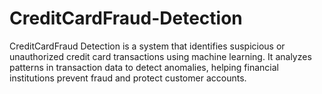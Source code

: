# CreditCardFraud-Detection
CreditCardFraud Detection is a system that identifies suspicious or unauthorized credit card transactions using machine learning. It analyzes patterns in transaction data to detect anomalies, helping financial institutions prevent fraud and protect customer accounts.
